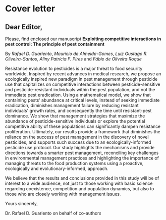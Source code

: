 # Cover letter

## Dear Editor,

Please, find enclosed our manuscript **Exploiting competitive interactions in pest control: The principle of pest containment**

By *Rafael D. Guariento*, *Maurício de Almeida-Gomes*, *Luiz Gustago R. Oliveira-Santos*, *Aliny Patrícia F. Pires* and *Fábio de Oliveira Roque*

Resistance evolution to pesticides is a major threat to food security worldwide. Inspired by recent advances in medical research, we propose an ecologically inspired new paradigm in pest management through pesticide use that capitalizes on competitive interactions between pesticide-sensitive and pesticide-resistant individuals within the pest population, and not the immediate pest eradication. Using a mathematical model, we show that containing pests’ abundance at critical levels, instead of seeking immediate eradication, diminishes management failure by reducing resistant individuals' growth rates, and consequently the time until resistant-pest dominance. We show that management strategies that maximize the abundance of pesticide-sensitive individuals or explore the potential competitive ability of these populations can significantly dampen resistance proliferation. Ultimately, our results provide a framework that diminishes the reliance on the success of pest management in the discovery of novel pesticides, and supports such success due to an ecologically-informed pesticide use protocol. Our study highlights the mechanisms and provide directions towards a smarter pest management, reconciling key challenges in environmental management practices and highlighting the importance of managing threats to the food production systems using a proactive, ecologically and evolutionary-informed, approach.

We believe that the results and conclusions provided in this study will be of interest to a wide audience, not just to those working with basic science regarding coexistence, competition and population dynamics, but also to those who are closely working with management issues.


Yours sincerely,

Dr. Rafael D. Guariento on behalf of co-authors


